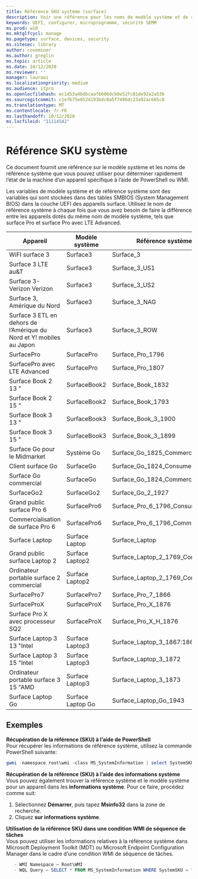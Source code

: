```yaml
---
title: Référence SKU système (surface)
description: Voir une référence pour les noms de modèle système et de référence système.
keywords: UEFI, configurer, microprogramme, sécurité SEMM
ms.prod: w10
ms.mktglfcycl: manage
ms.pagetype: surface, devices, security
ms.sitesec: library
author: coveminer
ms.author: greglin
ms.topic: article
ms.date: 10/12/2020
ms.reviewer: ''
manager: laurawi
ms.localizationpriority: medium
ms.audience: itpro
ms.openlocfilehash: ec1d53a4bdbcaaf6606dcb0e52fc81de92a2a53b
ms.sourcegitcommit: c1efb75e8524193bdc0a5f7496dc23a92ac665c8
ms.translationtype: MT
ms.contentlocale: fr-FR
ms.lasthandoff: 10/12/2020
ms.locfileid: "11114542"
---
```

# Référence SKU système

Ce document fournit une référence sur le modèle système et les noms de référence système que vous pouvez utiliser pour déterminer rapidement l’état de la machine d’un appareil spécifique à l’aide de PowerShell ou WMI.

Les variables de modèle système et de référence système sont des variables qui sont stockées dans des tables SMBIOS (System Management BIOS) dans la couche UEFI des appareils surface. Utilisez le nom de référence système à chaque fois que vous avez besoin de faire la différence entre les appareils dotés du même nom de modèle système, tels que surface Pro et surface Pro avec LTE Advanced.

| Appareil   | Modèle système | Référence système       |
| ---------- | ----------- | -------------- |
| WiFI surface 3                                               | Surface3        | Surface_3                        |
| Surface 3 LTE au&T                                           | Surface3        | Surface_3_US1                    |
| Surface 3-Verizon Verizon                                        | Surface3        | Surface_3_US2                    |
| Surface 3, Amérique du Nord                                  | Surface3        | Surface_3_NAG                    |
| Surface 3 ETL en dehors de l’Amérique du Nord et Y! mobiles au Japon | Surface3        | Surface_3_ROW                    |
| SurfacePro                                                  | SurfacePro      | Surface_Pro_1796                 |
| SurfacePro avec LTE Advanced                                | SurfacePro      | Surface_Pro_1807                 |
| Surface Book 2 13 "                                        | SurfaceBook2   | Surface_Book_1832                |
| Surface Book 2 15 "                                        | SurfaceBook2   | Surface_Book_1793                |
| Surface Book 3 13 "                                        | SurfaceBook3   | Surface_Book_3_1900                |
| Surface Book 3 15 "                                        | SurfaceBook3   | Surface_Book_3_1899
| Surface Go pour le Midmarket | Système Go | Surface_Go_1825_Commercial |
| Client surface Go                                          | SurfaceGo       | Surface_Go_1824_Consumer         |
| Surface Go commercial                                        | SurfaceGo       | Surface_Go_1824_Commercial       |
| SurfaceGo2                                                 | SurfaceGo2     | Surface_Go_2_1927                |
| Grand public surface Pro 6                                       | SurfacePro6    | Surface_Pro_6_1796_Consumer      |
| Commercialisation de surface Pro 6                                     | SurfacePro6    | Surface_Pro_6_1796_Commercial    |
| Surface Laptop                                               | Surface Laptop   | Surface_Laptop                   |
| Grand public surface Laptop 2                                    | Surface Laptop2 | Surface_Laptop_2_1769_Consumer   |
| Ordinateur portable surface 2 commercial                                  | Surface Laptop2 | Surface_Laptop_2_1769_Commercial |
| SurfacePro7                 | SurfacePro7    | Surface_Pro_7_1866         |
| SurfaceProX                 | SurfaceProX    | Surface_Pro_X_1876         |
| Surface Pro X avec processeur SQ2                | SurfaceProX    | Surface_Pro_X_H_1876        |
| Surface Laptop 3 13 "Intel | Surface Laptop3 | Surface_Laptop_3_1867:1868 |
| Surface Laptop 3 15 "Intel | Surface Laptop3 | Surface_Laptop_3_1872      |
| Ordinateur portable surface 3 15 "AMD   | Surface Laptop3 | Surface_Laptop_3_1873      | 
| Surface Laptop Go  | Surface Laptop Go | Surface_Laptop_Go_1943      | 

## Exemples 

**Récupération de la référence (SKU) à l’aide de PowerShell**  
Pour récupérer les informations de référence système, utilisez la commande PowerShell suivante:

 ``` powershell  
gwmi -namespace root\wmi -class MS_SystemInformation | select SystemSKU 
```

**Récupération de la référence (SKU) à l’aide des informations système**  
Vous pouvez également trouver la référence système et le modèle système pour un appareil dans les **informations système**. Pour ce faire, procédez comme suit:

1. Sélectionnez **Démarrer**, puis tapez **Msinfo32** dans la zone de recherche.  
1. Cliquez **sur informations système**.

**Utilisation de la référence SKU dans une condition WMI de séquence de tâches**  
Vous pouvez utiliser les informations relatives à la référence système dans Microsoft Deployment Toolkit (MDT) ou Microsoft Endpoint Configuration Manager dans le cadre d’une condition WMI de séquence de tâches.

 ``` powershell  
    - WMI Namespace – Root\WMI
    - WQL Query – SELECT * FROM MS_SystemInformation WHERE SystemSKU = "Surface_Pro_1796"
 ``` 
